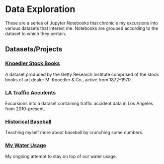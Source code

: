 # Data Exploration

These are a series of Jupyter Notebooks that chronicle my excursions into various datasets that interest me. Notebooks are grouped according to the dataset to which they pertain.

## Datasets/Projects

### [Knoedler Stock Books](https://github.com/zrottman/data-exploration/tree/main/knoedler)
A dataset produced by the Getty Research Institute comprised of the stock books of art dealer M. Knoedler & Co., active from 1872–1970.

### [LA Traffic Accidents](https://github.com/zrottman/data-exploration/tree/main/LA_traffic_accidents)
Excursions into a dataset containing traffic accident data in Los Angeles from 2010–present.

### [Historical Baseball](https://github.com/zrottman/data-exploration/tree/main/baseball)
Teaching myself more about baseball by crunching some numbers.

### [My Water Usage](https://github.com/zrottman/data-exploration/tree/main/water)
My ongoing attempt to stay on top of our water usage.

